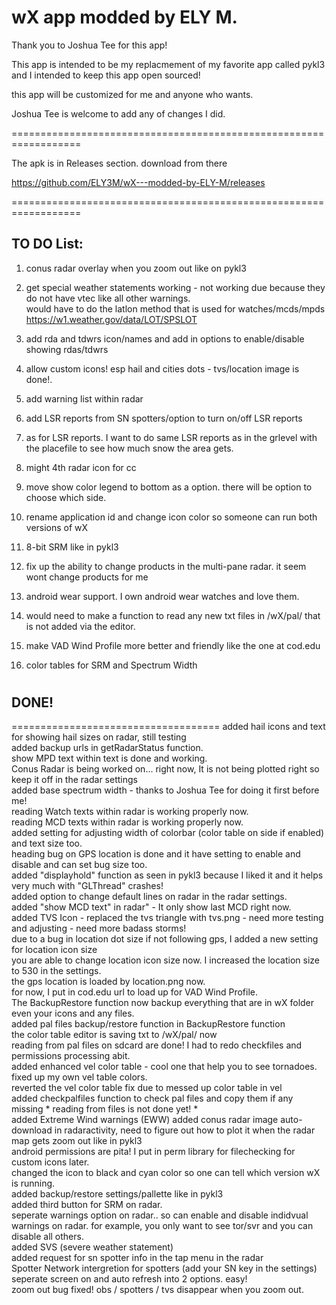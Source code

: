 # wX app modded by ELY M.

Thank you to Joshua Tee for this app! 

This app is intended to be my replacmement of my favorite app called pykl3   
and I intended to keep this app open sourced!    

this app will be customized for me and anyone who wants.  

Joshua Tee is welcome to add any of changes I did.  

==================================================================

The apk is in Releases section. download from there   

https://github.com/ELY3M/wX---modded-by-ELY-M/releases

==================================================================


## TO DO List: 

1. conus radar overlay when you zoom out like on pykl3 
2. get special weather statements working - not working due because they do not have vtec like all other warnings.  
would have to do the latlon method that is used for watches/mcds/mpds  
https://w1.weather.gov/data/LOT/SPSLOT

3. add rda and tdwrs icon/names and add in options to enable/disable showing rdas/tdwrs   
4. allow custom icons! esp hail and cities dots - tvs/location image is done!.    
5. add warning list within radar
6. add LSR reports from SN spotters/option to turn on/off LSR reports
7. as for LSR reports.  I want to do same LSR reports as in the grlevel with the placefile to see how much snow the area gets.    
8. might 4th radar icon for cc 
9. move show color legend to bottom as a option.  there will be option to choose which side.     
10. rename application id and change icon color so someone can run both versions of wX   
11. 8-bit SRM like in pykl3  
12. fix up the ability to change products in the multi-pane radar. it seem wont change products for me  
13. android wear support. I own android wear watches and love them.      
14. would need to make a function to read any new txt files in /wX/pal/ that is not added via the editor. 
15. make VAD Wind Profile more better and friendly  like the one at cod.edu    
16. color tables for SRM and Spectrum Width   


#
#
## DONE!
==================================== 
added hail icons and text for showing hail sizes on radar, still testing  
added backup urls in getRadarStatus function.  
show MPD text within text is done and working.   
Conus Radar is being worked on... right now, It is not being plotted right  so keep it off in the radar settings  
added base spectrum width - thanks to Joshua Tee for doing it first before me!  
reading Watch texts within radar is working properly now.  
reading MCD texts within radar is working properly now.  
added setting for adjusting width of colorbar (color table on side if enabled) and text size too.  
heading bug on GPS location is done and it have setting to enable and disable and can set bug size too.    
added "displayhold" function as seen in pykl3 because I liked it and it helps very much with "GLThread" crashes!  
added option to change default lines on radar in the radar settings.  
added "show MCD text" in radar" - It only show last MCD right now.  
added TVS Icon - replaced the tvs triangle with tvs.png - need more testing and adjusting - need more badass storms!  
due to a bug in location dot size if not following gps, I added a new setting for location icon size  
you are able to change location icon size now.  I increased the location size to 530 in the settings.    
the gps location is loaded by location.png now.    
for now, I put in cod.edu url to load up for VAD Wind Profile.  
The BackupRestore function now backup everything that are in wX folder even your icons and any files.  
added pal files backup/restore function in BackupRestore function  
the color table editor is saving txt to /wX/pal/ now  
reading from pal files on sdcard are done!  I had to redo checkfiles and permissions processing abit.   
added enhanced vel color table - cool one that help you to see tornadoes.     
fixed up my own vel table colors.     
reverted the vel color table fix due to messed up color table in vel  
added checkpalfiles function to check pal files and copy them if any missing * reading from files is not done yet! *       
added Extreme Wind warnings (EWW) 
added conus radar image auto-download in radaractivity, need to figure out how to plot it when the radar map gets zoom out like in pykl3  
android permissions are pita! I put in perm library for filechecking for custom icons later.    
changed the icon to black and cyan color so one can tell which version wX is running.    
added backup/restore settings/pallette like in pykl3    
added third button for SRM on radar.    
seperate warnings option on radar.. so can enable and disable indidvual warnings on radar. for example, you only want to see tor/svr and you can disable all others.  
added SVS (severe weather statement)  
added request for sn spotter info in the tap menu in the radar  
Spotter Network intergretion for spotters (add your SN key in the settings)   
seperate screen on and auto refresh into 2 options. easy!   
zoom out bug fixed!  obs / spotters / tvs disappear when you zoom out.  

  
